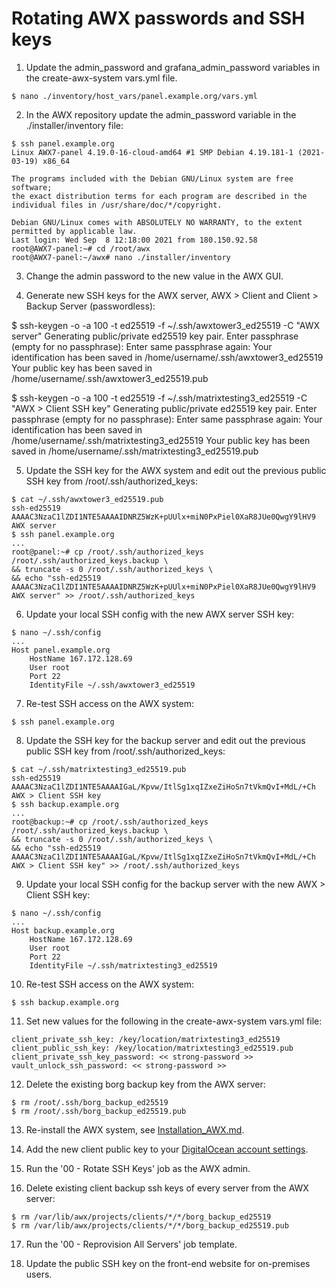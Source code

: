 
# Rotating AWX passwords and SSH keys

1) Update the admin_password and grafana_admin_password variables in the create-awx-system vars.yml file.
```
$ nano ./inventory/host_vars/panel.example.org/vars.yml
```

2) In the AWX repository update the admin_password variable in the ./installer/inventory file:
```
$ ssh panel.example.org
Linux AWX7-panel 4.19.0-16-cloud-amd64 #1 SMP Debian 4.19.181-1 (2021-03-19) x86_64

The programs included with the Debian GNU/Linux system are free software;
the exact distribution terms for each program are described in the
individual files in /usr/share/doc/*/copyright.

Debian GNU/Linux comes with ABSOLUTELY NO WARRANTY, to the extent
permitted by applicable law.
Last login: Wed Sep  8 12:18:00 2021 from 180.150.92.58
root@AWX7-panel:~# cd /root/awx
root@AWX7-panel:~/awx# nano ./installer/inventory
```


3) Change the admin password to the new value in the AWX GUI.


4) Generate new SSH keys for the AWX server, AWX > Client and Client > Backup Server (passwordless):

$ ssh-keygen -o -a 100 -t ed25519 -f ~/.ssh/awxtower3_ed25519 -C "AWX server"
Generating public/private ed25519 key pair.
Enter passphrase (empty for no passphrase): 
Enter same passphrase again: 
Your identification has been saved in /home/username/.ssh/awxtower3_ed25519
Your public key has been saved in /home/username/.ssh/awxtower3_ed25519.pub

$ ssh-keygen -o -a 100 -t ed25519 -f ~/.ssh/matrixtesting3_ed25519 -C "AWX > Client SSH key"
Generating public/private ed25519 key pair.
Enter passphrase (empty for no passphrase): 
Enter same passphrase again: 
Your identification has been saved in /home/username/.ssh/matrixtesting3_ed25519
Your public key has been saved in /home/username/.ssh/matrixtesting3_ed25519.pub


5) Update the SSH key for the AWX system and edit out the previous public SSH key from /root/.ssh/authorized_keys:
```
$ cat ~/.ssh/awxtower3_ed25519.pub
ssh-ed25519 AAAAC3NzaC1lZDI1NTE5AAAAIDNRZ5WzK+pUUlx+miN0PxPiel0XaR8JUe0QwgY9lHV9 AWX server
$ ssh panel.example.org
...
root@panel:~# cp /root/.ssh/authorized_keys /root/.ssh/authorized_keys.backup \
&& truncate -s 0 /root/.ssh/authorized_keys \
&& echo "ssh-ed25519 AAAAC3NzaC1lZDI1NTE5AAAAIDNRZ5WzK+pUUlx+miN0PxPiel0XaR8JUe0QwgY9lHV9 AWX server" >> /root/.ssh/authorized_keys
```


6) Update your local SSH config with the new AWX server SSH key:
```
$ nano ~/.ssh/config
...
Host panel.example.org
    HostName 167.172.128.69
    User root
    Port 22
    IdentityFile ~/.ssh/awxtower3_ed25519
```


7) Re-test SSH access on the AWX system:
```
$ ssh panel.example.org
```


8) Update the SSH key for the backup server and edit out the previous public SSH key from /root/.ssh/authorized_keys:
```
$ cat ~/.ssh/matrixtesting3_ed25519.pub
ssh-ed25519 AAAAC3NzaC1lZDI1NTE5AAAAIGaL/Kpvw/ItlSg1xqIZxeZiHoSn7tVkmQvI+MdL/+Ch AWX > Client SSH key
$ ssh backup.example.org
...
root@backup:~# cp /root/.ssh/authorized_keys /root/.ssh/authorized_keys.backup \
&& truncate -s 0 /root/.ssh/authorized_keys \
&& echo "ssh-ed25519 AAAAC3NzaC1lZDI1NTE5AAAAIGaL/Kpvw/ItlSg1xqIZxeZiHoSn7tVkmQvI+MdL/+Ch AWX > Client SSH key" >> /root/.ssh/authorized_keys
```


9) Update your local SSH config for the backup server with the new AWX > Client SSH key:
```
$ nano ~/.ssh/config
...
Host backup.example.org
    HostName 167.172.128.69
    User root
    Port 22
    IdentityFile ~/.ssh/matrixtesting3_ed25519
```


10) Re-test SSH access on the AWX system:
```
$ ssh backup.example.org
```


11) Set new values for the following in the create-awx-system vars.yml file:
```
client_private_ssh_key: /key/location/matrixtesting3_ed25519
client_public_ssh_key: /key/location/matrixtesting3_ed25519.pub
client_private_ssh_key_password: << strong-password >>
vault_unlock_ssh_password: << strong-password >>
```


12) Delete the existing borg backup key from the AWX server:
```
$ rm /root/.ssh/borg_backup_ed25519
$ rm /root/.ssh/borg_backup_ed25519.pub
```


13) Re-install the AWX system, see [Installation_AWX.md](https://gitlab.com/GoMatrixHosting/create-awx-system/-/blob/master/docs/Installation_AWX.md). 


14) Add the new client public key to your [DigitalOcean account settings](https://cloud.digitalocean.com/account/security).


15) Run the '00 - Rotate SSH Keys' job as the AWX admin.


16) Delete existing client backup ssh keys of every server from the AWX server:
```
$ rm /var/lib/awx/projects/clients/*/*/borg_backup_ed25519
$ rm /var/lib/awx/projects/clients/*/*/borg_backup_ed25519.pub
```


17) Run the '00 - Reprovision All Servers' job template.


18) Update the public SSH key on the front-end website for on-premises users.
